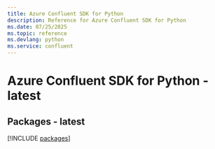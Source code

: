 ```yaml
---
title: Azure Confluent SDK for Python
description: Reference for Azure Confluent SDK for Python
ms.date: 07/25/2025
ms.topic: reference
ms.devlang: python
ms.service: confluent
---
```

# Azure Confluent SDK for Python - latest
## Packages - latest
[!INCLUDE [packages](confluent-index.md)]